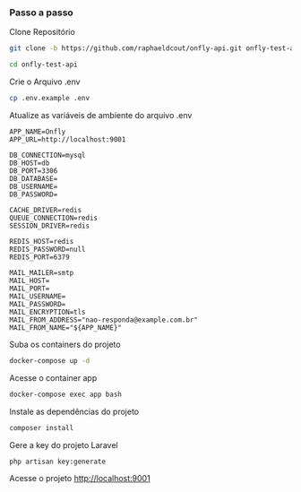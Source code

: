 ### Passo a passo
Clone Repositório
```sh
git clone -b https://github.com/raphaeldcout/onfly-api.git onfly-test-api
```
```sh
cd onfly-test-api
```


Crie o Arquivo .env
```sh
cp .env.example .env
```


Atualize as variáveis de ambiente do arquivo .env
```dosini
APP_NAME=Onfly
APP_URL=http://localhost:9001

DB_CONNECTION=mysql
DB_HOST=db
DB_PORT=3306
DB_DATABASE=
DB_USERNAME=
DB_PASSWORD=

CACHE_DRIVER=redis
QUEUE_CONNECTION=redis
SESSION_DRIVER=redis

REDIS_HOST=redis
REDIS_PASSWORD=null
REDIS_PORT=6379

MAIL_MAILER=smtp
MAIL_HOST=
MAIL_PORT=
MAIL_USERNAME=
MAIL_PASSWORD=
MAIL_ENCRYPTION=tls
MAIL_FROM_ADDRESS="nao-responda@example.com.br"
MAIL_FROM_NAME="${APP_NAME}"
```


Suba os containers do projeto
```sh
docker-compose up -d
```


Acesse o container app
```sh
docker-compose exec app bash
```


Instale as dependências do projeto
```sh
composer install
```


Gere a key do projeto Laravel
```sh
php artisan key:generate
```


Acesse o projeto
[http://localhost:9001](http://localhost:9001)
